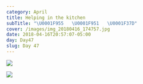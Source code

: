 ```yaml
---
category: April
title: Helping in the kitchen
subTitle: "\U0001F955   \U0001F951   \U0001F37D"
cover: /images/img_20180416_174757.jpg
date: 2018-04-16T20:57:07-05:00
day: Day47
slug: Day 47
---
```

![](/images/img_20180416_174757.jpg)

![](/images/img_20180416_100955.jpg)
